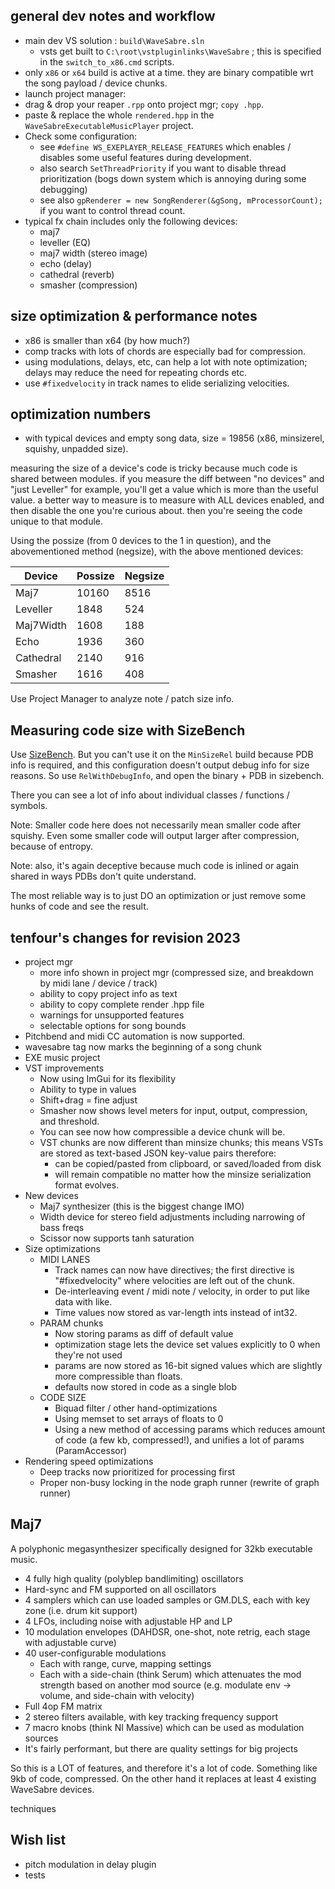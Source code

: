 

general dev notes and workflow
-----------------------------------

  * main dev VS solution : `build\WaveSabre.sln`
    * vsts get built to `C:\root\vstpluginlinks\WaveSabre` ; this is specified in the `switch_to_x86.cmd` scripts.
  * only `x86` or `x64` build is active at a time. they are binary compatible wrt the song payload / device chunks.
  * launch project manager: 
  * drag & drop your reaper `.rpp` onto project mgr; `copy .hpp`.
  * paste & replace the whole `rendered.hpp` in the `WaveSabreExecutableMusicPlayer` project.
  * Check some configuration:
    * see `#define WS_EXEPLAYER_RELEASE_FEATURES` which enables / disables some useful features during development.
    * also search `SetThreadPriority` if you want to disable thread prioritization (bogs down system which is annoying during some debugging)
    * see also `gpRenderer = new SongRenderer(&gSong, mProcessorCount);` if you want to control thread count.
  * typical fx chain includes only the following devices:
    * maj7
    * leveller (EQ)
    * maj7 width (stereo image)
    * echo (delay)
    * cathedral (reverb)
    * smasher (compression)
  

size optimization & performance notes
-----------------------------------

  * x86 is smaller than x64 (by how much?)
  * comp tracks with lots of chords are especially bad for compression.
  * using modulations, delays, etc, can help a lot with note optimization; delays may reduce the need for repeating chords etc.
  * use `#fixedvelocity` in track names to elide serializing velocities.

optimization numbers
-----------------------------------

  * with typical devices and empty song data, size = 19856 (x86, minsizerel, squishy, unpadded size).

measuring the size of a device's code is tricky because much code is shared between modules. if you
measure the diff between "no devices" and "just Leveller" for example, you'll get a value which is more than the useful value.
a better way to measure is to measure with ALL devices enabled, and then disable the one you're curious about. then you're seeing
the code unique to that module.

Using the possize (from 0 devices to the 1 in question), and the abovementioned method (negsize), with the above mentioned devices:

| Device    | Possize | Negsize |
|-----------|---------|---------|
| Maj7      | 10160   | 8516    |
| Leveller  | 1848    | 524     |
| Maj7Width | 1608    | 188     |
| Echo      | 1936    | 360     |
| Cathedral | 2140    | 916     |
| Smasher   | 1616    | 408     |


Use Project Manager to analyze note / patch size info.

Measuring code size with SizeBench
-----------------------------------

Use [SizeBench](https://github.com/microsoft/SizeBench). But you can't use it on the `MinSizeRel` build because PDB info is required, and this configuration doesn't output debug info for size reasons. So use `RelWithDebugInfo`, and open the binary + PDB in sizebench.

There you can see a lot of info about individual classes / functions / symbols.

Note: Smaller code here does not necessarily mean smaller code after squishy. Even some smaller code will output larger after compression, because of entropy.

Note: also, it's again deceptive because much code is inlined or again shared in ways PDBs don't quite understand.

The most reliable way is to just DO an optimization or just remove some hunks of code and see the result.



tenfour's changes for revision 2023
-----------------------------------

* project mgr
    * more info shown in project mgr (compressed size, and breakdown by midi lane / device / track)
    * ability to copy project info as text
    * ability to copy complete render .hpp file
    * warnings for unsupported features
    * selectable options for song bounds
* Pitchbend and midi CC automation is now supported.
* wavesabre tag now marks the beginning of a song chunk
* EXE music project
* VST improvements
  * Now using ImGui for its flexibility
  * Ability to type in values
  * Shift+drag = fine adjust
  * Smasher now shows level meters for input, output, compression, and threshold.
  * You can see now how compressible a device chunk will be.
  * VST chunks are now different than minsize chunks; this means VSTs are stored as text-based JSON key-value pairs therefore:
    * can be copied/pasted from clipboard, or saved/loaded from disk
    * will remain compatible no matter how the minsize serialization format evolves.
* New devices
    * Maj7 synthesizer (this is the biggest change IMO)
    * Width device for stereo field adjustments including narrowing of bass freqs
    * Scissor now supports tanh saturation
* Size optimizations
    * MIDI LANES
        * Track names can now have directives; the first directive is "#fixedvelocity" where velocities are left out of the chunk.
        * De-interleaving event / midi note / velocity, in order to put like data with like.
        * Time values now stored as var-length ints instead of int32.
    * PARAM chunks
        * Now storing params as diff of default value
        * optimization stage lets the device set values explicitly to 0 when they're not used
        * params are now stored as 16-bit signed values which are slightly more compressible than floats.
        * defaults now stored in code as a single blob
    * CODE SIZE
        * Biquad filter / other hand-optimizations
        * Using memset to set arrays of floats to 0
        * Using a new method of accessing params which reduces amount of code (a few kb, compressed!), and unifies a lot of params (ParamAccessor)
* Rendering speed optimizations
    * Deep tracks now prioritized for processing first
    * Proper non-busy locking in the node graph runner (rewrite of graph runner)


Maj7
----

A polyphonic megasynthesizer specifically designed for 32kb executable music.

* 4 fully high quality (polyblep bandlimiting) oscillators
* Hard-sync and FM supported on all oscillators
* 4 samplers which can use loaded samples or GM.DLS, each with key zone (i.e. drum kit support)
* 4 LFOs, including noise with adjustable HP and LP
* 10 modulation envelopes (DAHDSR, one-shot, note retrig, each stage with adjustable curve)
* 40 user-configurable modulations
    * Each with range, curve, mapping settings
    * Each with a side-chain (think Serum) which attenuates the mod strength based on another mod source (e.g. modulate env -> volume, and side-chain with velocity)
* Full 4op FM matrix
* 2 stereo filters available, with key tracking frequency support
* 7 macro knobs (think NI Massive) which can be used as modulation sources
* It's fairly performant, but there are quality settings for big projects

So this is a LOT of features, and therefore it's a lot of code. Something like 9kb of code, compressed. On the other hand it replaces at least 4 existing WaveSabre devices.

techniques

Wish list
---------

* pitch modulation in delay plugin
* tests


